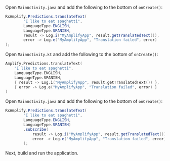 <amplify-block-switcher>
<amplify-block name="Java">

Open `MainActivity.java` and add the following to the bottom of `onCreate()`:

```java
RxAmplify.Predictions.translateText(
        "I like to eat spaghetti",
        LanguageType.ENGLISH,
        LanguageType.SPANISH,
        result -> Log.i("MyAmplifyApp", result.getTranslatedText()),
        error -> Log.e("MyAmplifyApp", "Translation failed", error)
);
```

</amplify-block>
<amplify-block name="Kotlin">

Open `MainActivity.kt` and add the following to the bottom of `onCreate()`:

```kotlin
Amplify.Predictions.translateText(
    "I like to eat spaghetti",
    LanguageType.ENGLISH,
    LanguageType.SPANISH,
    { result -> Log.i("MyAmplifyApp", result.getTranslatedText()) },
    { error -> Log.e("MyAmplifyApp", "Translation failed", error) }
)
```

</amplify-block>
<amplify-block name="RxJava">

Open `MainActivity.java` and add the following to the bottom of `onCreate()`:

```java
RxAmplify.Predictions.translateText(
        "I like to eat spaghetti",
        LanguageType.ENGLISH,
        LanguageType.SPANISH)
        .subscribe(
            result -> Log.i("MyAmplifyApp", result.getTranslatedText()),
            error -> Log.e("MyAmplifyApp", "Translation failed", error)
        );
```

</amplify-block>
</amplify-block-switcher>

Next, build and run the application.
